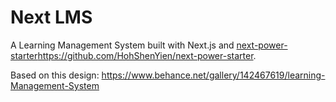 # Next LMS

A Learning Management System built with Next.js and [next-power-starter](https://github.com/HohShenYien/next-power-starter)https://github.com/HohShenYien/next-power-starter.

Based on this design: https://www.behance.net/gallery/142467619/learning-Management-System
